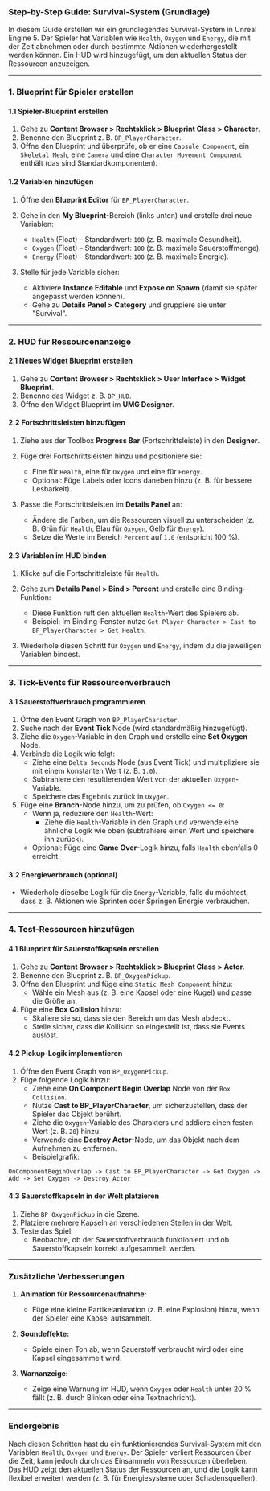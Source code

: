### **Step-by-Step Guide: Survival-System (Grundlage)**

In diesem Guide erstellen wir ein grundlegendes Survival-System in Unreal Engine 5. Der Spieler hat Variablen wie `Health`, `Oxygen` und `Energy`, die mit der Zeit abnehmen oder durch bestimmte Aktionen wiederhergestellt werden können. Ein HUD wird hinzugefügt, um den aktuellen Status der Ressourcen anzuzeigen.

---

### **1. Blueprint für Spieler erstellen**

#### **1.1 Spieler-Blueprint erstellen**

1. Gehe zu **Content Browser > Rechtsklick > Blueprint Class > Character**.
2. Benenne den Blueprint z. B. `BP_PlayerCharacter`.
3. Öffne den Blueprint und überprüfe, ob er eine `Capsule Component`, ein `Skeletal Mesh`, eine `Camera` und eine `Character Movement Component` enthält (das sind Standardkomponenten).

#### **1.2 Variablen hinzufügen**

1. Öffne den **Blueprint Editor** für `BP_PlayerCharacter`.
    
2. Gehe in den **My Blueprint**-Bereich (links unten) und erstelle drei neue Variablen:
    
    - `Health` (Float) – Standardwert: `100` (z. B. maximale Gesundheit).
    - `Oxygen` (Float) – Standardwert: `100` (z. B. maximale Sauerstoffmenge).
    - `Energy` (Float) – Standardwert: `100` (z. B. maximale Energie).
3. Stelle für jede Variable sicher:
    
    - Aktiviere **Instance Editable** und **Expose on Spawn** (damit sie später angepasst werden können).
    - Gehe zu **Details Panel > Category** und gruppiere sie unter "Survival".

---

### **2. HUD für Ressourcenanzeige**

#### **2.1 Neues Widget Blueprint erstellen**

1. Gehe zu **Content Browser > Rechtsklick > User Interface > Widget Blueprint**.
2. Benenne das Widget z. B. `BP_HUD`.
3. Öffne den Widget Blueprint im **UMG Designer**.

#### **2.2 Fortschrittsleisten hinzufügen**

1. Ziehe aus der Toolbox **Progress Bar** (Fortschrittsleiste) in den **Designer**.
    
2. Füge drei Fortschrittsleisten hinzu und positioniere sie:
    
    - Eine für `Health`, eine für `Oxygen` und eine für `Energy`.
    - Optional: Füge Labels oder Icons daneben hinzu (z. B. für bessere Lesbarkeit).
3. Passe die Fortschrittsleisten im **Details Panel** an:
    
    - Ändere die Farben, um die Ressourcen visuell zu unterscheiden (z. B. Grün für `Health`, Blau für `Oxygen`, Gelb für `Energy`).
    - Setze die Werte im Bereich `Percent` auf `1.0` (entspricht 100 %).

#### **2.3 Variablen im HUD binden**

1. Klicke auf die Fortschrittsleiste für `Health`.
    
2. Gehe zum **Details Panel > Bind > Percent** und erstelle eine Binding-Funktion:
    
    - Diese Funktion ruft den aktuellen `Health`-Wert des Spielers ab.
    - Beispiel: Im Binding-Fenster nutze `Get Player Character > Cast to BP_PlayerCharacter > Get Health`.
3. Wiederhole diesen Schritt für `Oxygen` und `Energy`, indem du die jeweiligen Variablen bindest.
    

---

### **3. Tick-Events für Ressourcenverbrauch**

#### **3.1 Sauerstoffverbrauch programmieren**

1. Öffne den Event Graph von `BP_PlayerCharacter`.
2. Suche nach der **Event Tick** Node (wird standardmäßig hinzugefügt).
3. Ziehe die `Oxygen`-Variable in den Graph und erstelle eine **Set Oxygen**-Node.
4. Verbinde die Logik wie folgt:
    - Ziehe eine `Delta Seconds` Node (aus Event Tick) und multipliziere sie mit einem konstanten Wert (z. B. `1.0`).
    - Subtrahiere den resultierenden Wert von der aktuellen `Oxygen`-Variable.
    - Speichere das Ergebnis zurück in `Oxygen`.
5. Füge eine **Branch**-Node hinzu, um zu prüfen, ob `Oxygen <= 0`:
    - Wenn ja, reduziere den `Health`-Wert:
        - Ziehe die `Health`-Variable in den Graph und verwende eine ähnliche Logik wie oben (subtrahiere einen Wert und speichere ihn zurück).
    - Optional: Füge eine **Game Over**-Logik hinzu, falls `Health` ebenfalls 0 erreicht.

#### **3.2 Energieverbrauch (optional)**

- Wiederhole dieselbe Logik für die `Energy`-Variable, falls du möchtest, dass z. B. Aktionen wie Sprinten oder Springen Energie verbrauchen.

---

### **4. Test-Ressourcen hinzufügen**

#### **4.1 Blueprint für Sauerstoffkapseln erstellen**

1. Gehe zu **Content Browser > Rechtsklick > Blueprint Class > Actor**.
2. Benenne den Blueprint z. B. `BP_OxygenPickup`.
3. Öffne den Blueprint und füge eine `Static Mesh Component` hinzu:
    - Wähle ein Mesh aus (z. B. eine Kapsel oder eine Kugel) und passe die Größe an.
4. Füge eine **Box Collision** hinzu:
    - Skaliere sie so, dass sie den Bereich um das Mesh abdeckt.
    - Stelle sicher, dass die Kollision so eingestellt ist, dass sie Events auslöst.

#### **4.2 Pickup-Logik implementieren**

1. Öffne den Event Graph von `BP_OxygenPickup`.
2. Füge folgende Logik hinzu:
    - Ziehe eine **On Component Begin Overlap** Node von der `Box Collision`.
    - Nutze **Cast to BP_PlayerCharacter**, um sicherzustellen, dass der Spieler das Objekt berührt.
    - Ziehe die `Oxygen`-Variable des Charakters und addiere einen festen Wert (z. B. `20`) hinzu.
    - Verwende eine **Destroy Actor**-Node, um das Objekt nach dem Aufnehmen zu entfernen.
    - Beispielgrafik:

``OnComponentBeginOverlap -> Cast to BP_PlayerCharacter -> Get Oxygen -> Add -> Set Oxygen -> Destroy Actor``

#### **4.3 Sauerstoffkapseln in der Welt platzieren**

1. Ziehe `BP_OxygenPickup` in die Szene.
2. Platziere mehrere Kapseln an verschiedenen Stellen in der Welt.
3. Teste das Spiel:
    - Beobachte, ob der Sauerstoffverbrauch funktioniert und ob Sauerstoffkapseln korrekt aufgesammelt werden.

---

### **Zusätzliche Verbesserungen**

1. **Animation für Ressourcenaufnahme:**
    
    - Füge eine kleine Partikelanimation (z. B. eine Explosion) hinzu, wenn der Spieler eine Kapsel aufsammelt.
2. **Soundeffekte:**
    
    - Spiele einen Ton ab, wenn Sauerstoff verbraucht wird oder eine Kapsel eingesammelt wird.
3. **Warnanzeige:**
    
    - Zeige eine Warnung im HUD, wenn `Oxygen` oder `Health` unter 20 % fällt (z. B. durch Blinken oder eine Textnachricht).

---

### **Endergebnis**

Nach diesen Schritten hast du ein funktionierendes Survival-System mit den Variablen `Health`, `Oxygen` und `Energy`. Der Spieler verliert Ressourcen über die Zeit, kann jedoch durch das Einsammeln von Ressourcen überleben. Das HUD zeigt den aktuellen Status der Ressourcen an, und die Logik kann flexibel erweitert werden (z. B. für Energiesysteme oder Schadensquellen).